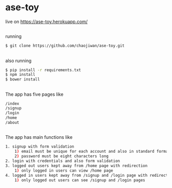 # ase-toy

live on https://ase-toy.herokuapp.com/

##
running
```bash
$ git clone https://github.com/chaojiwan/ase-toy.git
```

## 
also running
```bash
$ pip install -r requirements.txt
$ npm install
$ bower install
```

##
The app has five pages like 
```bash
/index
/signup
/login
/home
/about
```

##
The app has main functions like
```bash
1. signup with form validation 
    1) email must be unique for each account and also in standard format 
    2) password must be eight characters long
2. login with credentials and also form validation
3. logged out users kept away from /home page with redirection 
    1) only logged in users can view /home page 
4. logged in users kept away from /signup and /login page with redirections
    1) only logged out users can see /signup and /login pages
```

##


